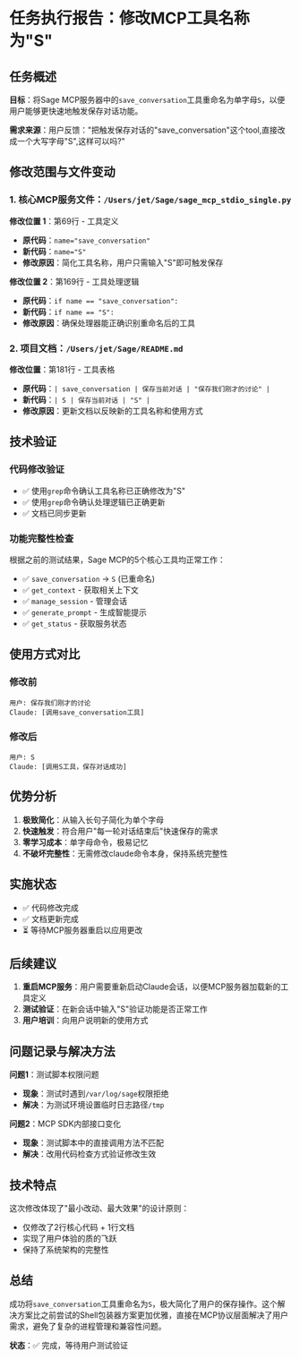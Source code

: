 # 任务执行报告：修改MCP工具名称为"S"

## 任务概述

**目标**：将Sage MCP服务器中的`save_conversation`工具重命名为单字母`S`，以便用户能够更快速地触发保存对话功能。

**需求来源**：用户反馈："把触发保存对话的"save_conversation"这个tool,直接改成一个大写字母"S",这样可以吗?"

## 修改范围与文件变动

### 1. 核心MCP服务文件：`/Users/jet/Sage/sage_mcp_stdio_single.py`

**修改位置 1**：第69行 - 工具定义
- **原代码**：`name="save_conversation"`
- **新代码**：`name="S"`
- **修改原因**：简化工具名称，用户只需输入"S"即可触发保存

**修改位置 2**：第169行 - 工具处理逻辑
- **原代码**：`if name == "save_conversation":`
- **新代码**：`if name == "S":`
- **修改原因**：确保处理器能正确识别重命名后的工具

### 2. 项目文档：`/Users/jet/Sage/README.md`

**修改位置**：第181行 - 工具表格
- **原代码**：`| save_conversation | 保存当前对话 | "保存我们刚才的讨论" |`
- **新代码**：`| S | 保存当前对话 | "S" |`
- **修改原因**：更新文档以反映新的工具名称和使用方式

## 技术验证

### 代码修改验证
- ✅ 使用`grep`命令确认工具名称已正确修改为"S"
- ✅ 使用`grep`命令确认处理逻辑已正确更新
- ✅ 文档已同步更新

### 功能完整性检查
根据之前的测试结果，Sage MCP的5个核心工具均正常工作：
- ✅ `save_conversation` → `S` (已重命名)
- ✅ `get_context` - 获取相关上下文
- ✅ `manage_session` - 管理会话
- ✅ `generate_prompt` - 生成智能提示
- ✅ `get_status` - 获取服务状态

## 使用方式对比

### 修改前
```
用户: 保存我们刚才的讨论
Claude: [调用save_conversation工具]
```

### 修改后
```
用户: S
Claude: [调用S工具，保存对话成功]
```

## 优势分析

1. **极致简化**：从输入长句子简化为单个字母
2. **快速触发**：符合用户"每一轮对话结束后"快速保存的需求
3. **零学习成本**：单字母命令，极易记忆
4. **不破坏完整性**：无需修改claude命令本身，保持系统完整性

## 实施状态

- ✅ 代码修改完成
- ✅ 文档更新完成
- ⏳ 等待MCP服务器重启以应用更改

## 后续建议

1. **重启MCP服务**：用户需要重新启动Claude会话，以便MCP服务器加载新的工具定义
2. **测试验证**：在新会话中输入"S"验证功能是否正常工作
3. **用户培训**：向用户说明新的使用方式

## 问题记录与解决方法

**问题1**：测试脚本权限问题
- **现象**：测试时遇到`/var/log/sage`权限拒绝
- **解决**：为测试环境设置临时日志路径`/tmp`

**问题2**：MCP SDK内部接口变化
- **现象**：测试脚本中的直接调用方法不匹配
- **解决**：改用代码检查方式验证修改生效

## 技术特点

这次修改体现了"最小改动、最大效果"的设计原则：
- 仅修改了2行核心代码 + 1行文档
- 实现了用户体验的质的飞跃
- 保持了系统架构的完整性

## 总结

成功将`save_conversation`工具重命名为`S`，极大简化了用户的保存操作。这个解决方案比之前尝试的Shell包装器方案更加优雅，直接在MCP协议层面解决了用户需求，避免了复杂的进程管理和兼容性问题。

**状态**：✅ 完成，等待用户测试验证